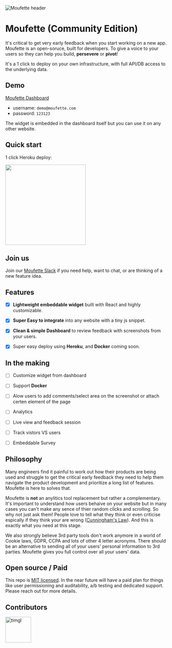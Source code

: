 ![Moufette header](https://moufette-public.s3.amazonaws.com/website-assets/cover.png)

# Moufette (Community Edition)

It's critical to get very early feedback when you start working on a new app. Moufette is an open-soruce, built for developers. To give a voice to your users so they can help you build, **persevere** or **pivot**!

It's a 1 click to deploy on your own infrastructure, with full API/DB access to the underlying data.


## Demo

[Moufette Dashboard](https://moufette-demo.herokuapp.com/)
   - username: `demo@moufette.com`
   - password: `123123`

The widget is embedded in the dashboard itself but you can use it on any other website.

## Quick start

1 click Heroku deploy:

<a href="https://heroku.com/deploy?template=https://github.com/moufette-tools/moufette"><img src="https://www.herokucdn.com/deploy/button.svg" width="250px" /></a>

## Join us

Join our [Moufette Slack](https://join.slack.com/t/moufette/shared_invite/zt-dv3xmgo3-lX1ssk~nifGrhUtH7OFDFA) if you need help, want to chat, or are thinking of a new feature idea.


## Features

- [x] **Lightweight embeddable widget** built with React and highly customizable.
- [x] **Super Easy to integrate** into any website with a tiny js snippet. 
- [x] **Clean & simple Dashboard** to review feedback with screenshots from your users.

- [x] Super easy deploy using **Heroku**, and **Docker** coming soon.


## In the making 
- [ ] Customize widget from dashboard
- [ ] Support **Docker**
- [ ] Alow users to add comments/select area on the screenshot or attach certen element of the page
- [ ] Analytics
- [ ] Live view and feedback session
- [ ] Track vistors VS users
- [ ] Embeddable Survey


## Philosophy

Many engineers find it painful to work out how their products are being used and struggle to get the critical early feedback they need to help them navigate the product development and prioritize a long list of features. Moufette is here to solves that.

Moufette is **not** an anylitics tool replacement but rather a complementary. It's important to understand how users behaive on your website but in many cases you can't make any sence of thier random clicks and scrolling. So why not just ask them! People love to tell what they think or even criticise espically if they think your are wrong ([Cunningham's Law](https://meta.wikimedia.org/wiki/Cunningham%27s_Law)). And this is exactly what you need at this stage.

We also strongly believe 3rd party tools don't work anymore in a world of Cookie laws, GDPR, CCPA and lots of other 4 letter acronyms. There should be an alternative to sending all of your users' personal information to 3rd parties. Moufette gives you full control over all your users' data.

## Open source / Paid

This repo is [MIT licensed](/LICENSE). In the near future will have a paid plan for things like user permissioning and auditability, a/b testing and dedicated support. Please reach out for more details.

## Contributors
[//]: contributor-faces
<a href="https://github.com/jamalx31"><img src="https://avatars1.githubusercontent.com/u/3521238?v=4" title="timgl" width="80" height="80"></a>